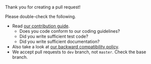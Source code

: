 Thank you for creating a pull request!

Please double-check the following.

- Read [our contribution guide](https://github.com/pfnet/chainer/blob/master/.github/CONTRIBUTING.md#issues-and-prs).
  - Does you code conform to our coding guidelines?
  - Did you write sufficient test code?
  - Did you write sufficient documentation?
- Also take a look at [our backward compatibility policy](http://docs.chainer.org/en/stable/compatibility.html).
- We accept pull requests to ``dev`` branch, not ``master``. Check the base branch.
